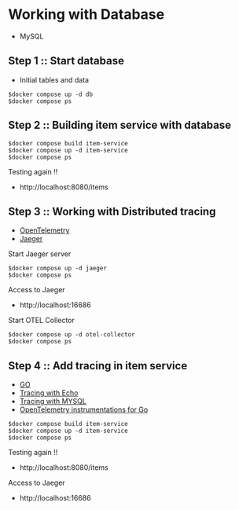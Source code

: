 # Working with Database 
* MySQL

## Step 1 :: Start database
* Initial tables and data
```
$docker compose up -d db
$docker compose ps
```

## Step 2 :: Building item service with database
```
$docker compose build item-service
$docker compose up -d item-service
$docker compose ps
```

Testing again !!
* http://localhost:8080/items

## Step 3 :: Working with Distributed tracing
* [OpenTelemetry](https://opentelemetry.io/)
* [Jaeger](https://www.jaegertracing.io/)

Start Jaeger server
```
$docker compose up -d jaeger
$docker compose ps
```

Access to Jaeger
* http://localhost:16686

Start OTEL Collector
```
$docker compose up -d otel-collector
$docker compose ps
```

## Step 4 :: Add tracing in item service
* [GO](https://opentelemetry.io/docs/languages/go/)
* [Tracing with Echo](https://pkg.go.dev/go.opentelemetry.io/contrib/instrumentation/github.com/labstack/echo/otelecho)
* [Tracing with MYSQL](https://github.com/XSAM/otelsql)
* [OpenTelemetry instrumentations for Go](https://github.com/uptrace/opentelemetry-go-extra)

```
$docker compose build item-service
$docker compose up -d item-service
$docker compose ps
```

Testing again !!
* http://localhost:8080/items

Access to Jaeger
* http://localhost:16686

